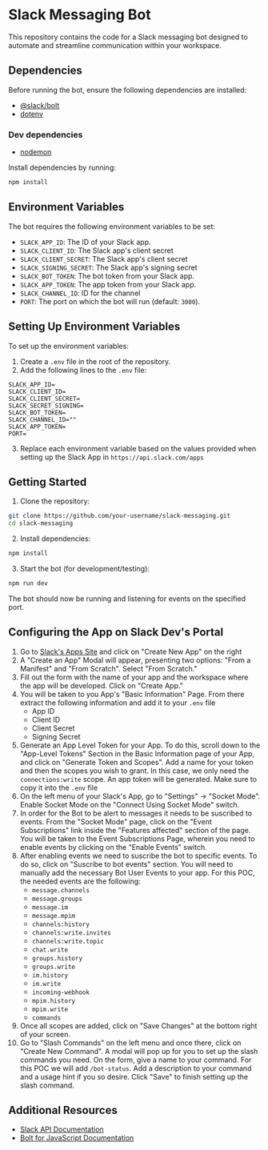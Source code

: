 # Slack Messaging Bot

This repository contains the code for a Slack messaging bot designed to automate and streamline communication within your workspace.

## Dependencies

Before running the bot, ensure the following dependencies are installed:

-   [@slack/bolt](https://www.npmjs.com/package/@slack/bolt)
-   [dotenv](https://www.npmjs.com/package/dotenv)

### Dev dependencies

-   [nodemon](https://www.npmjs.com/package/nodemon)

Install dependencies by running:

```bash
npm install
```

## Environment Variables

The bot requires the following environment variables to be set:

-   `SLACK_APP_ID`: The ID of your Slack app.
-   `SLACK_CLIENT_ID`: The Slack app's client secret
-   `SLACK_CLIENT_SECRET`: The Slack app's client secret
-   `SLACK_SIGNING_SECRET`: The Slack app's signing secret
-   `SLACK_BOT_TOKEN`: The bot token from your Slack app.
-   `SLACK_APP_TOKEN`: The app token from your Slack app.
-   `SLACK_CHANNEL_ID`: ID for the channel
-   `PORT`: The port on which the bot will run (default: `3000`).

## Setting Up Environment Variables

To set up the environment variables:

1. Create a `.env` file in the root of the repository.
2. Add the following lines to the `.env` file:

```env
SLACK_APP_ID=
SLACK_CLIENT_ID=
SLACK_CLIENT_SECRET=
SLACK_SECRET_SIGNING=
SLACK_BOT_TOKEN=
SLACK_CHANNEL_ID=""
SLACK_APP_TOKEN=
PORT=
```

3. Replace each environment variable based on the values provided when setting up the Slack App in `https://api.slack.com/apps`

## Getting Started

1. Clone the repository:

```bash
git clone https://github.com/your-username/slack-messaging.git
cd slack-messaging
```

2. Install dependencies:

```bash
npm install
```

3. Start the bot (for development/testing):

```bash
npm run dev
```

The bot should now be running and listening for events on the specified port.

## Configuring the App on Slack Dev's Portal

1. Go to [Slack's Apps Site](https://api.slack.com/apps) and click on "Create New App" on the right
2. A "Create an App" Modal will appear, presenting two options: "From a Manifest" and "From Scratch". Select "From Scratch."
3. Fill out the form with the name of your app and the workspace where the app will be developed. Click on "Create App."
4. You will be taken to you App's "Basic Information" Page. From there extract the following information and add it to your `.env` file
    - App ID
    - Client ID
    - Client Secret
    - Signing Secret
5. Generate an App Level Token for your App. To do this, scroll down to the "App-Level Tokens" Section in the Basic Information page of your App, and click on "Generate Token and Scopes". Add a name for your token and then the scopes you wish to grant. In this case, we only need the `connections:write` scope. An app token will be generated. Make sure to copy it into the `.env` file
6. On the left menu of your Slack's App, go to "Settings" -> "Socket Mode". Enable Socket Mode on the "Connect Using Socket Mode" switch.
7. In order for the Bot to be alert to messages it needs to be suscribed to events. From the "Socket Mode" page, click on the "Event Subscriptions" link inside the "Features affected" section of the page. You will be taken to the Event Subscriptions Page, wherein you need to enable events by clicking on the "Enable Events" switch.
8. After enabling events we need to suscribe the bot to specific events. To do so, click on "Suscribe to bot events" section. You will need to manually add the necessary Bot User Events to your app. For this POC, the needed events are the following:
    - `message.channels`
    - `message.groups`
    - `message.im`
    - `message.mpim`
    - `channels:history`
    - `channels:write.invites`
    - `channels:write.topic`
    - `chat.write`
    - `groups.history`
    - `groups.write`
    - `im.history`
    - `im.write`
    - `incoming-webhook`
    - `mpim.history`
    - `mpim.write`
    - `commands`
9. Once all scopes are added, click on "Save Changes" at the bottom right of your screen.
10. Go to "Slash Commands" on the left menu and once there, click on "Create New Command". A modal will pop up for you to set up the slash commands you need. On the form, give a name to your command. For this POC we will add `/bot-status`. Add a description to your command and a usage hint if you so desire. Click "Save" to finish setting up the slash command.

## Additional Resources

-   [Slack API Documentation](https://api.slack.com/)
-   [Bolt for JavaScript Documentation](https://slack.dev/bolt-js/)
